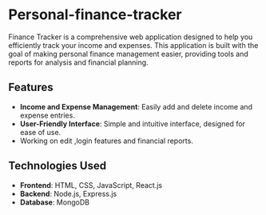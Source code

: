# Personal-finance-tracker
Finance Tracker is a comprehensive web application designed to help you efficiently track your income and expenses. This application is built with the goal of making personal finance management easier, providing tools and reports for analysis and financial planning.
## Features
- **Income and Expense Management**: Easily add and delete income and expense entries.
- **User-Friendly Interface**: Simple and intuitive interface, designed for ease of use.
- Working on edit ,login features and financial reports.
## Technologies Used
- **Frontend**: HTML, CSS, JavaScript, React.js
- **Backend**: Node.js, Express.js
- **Database**: MongoDB

